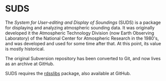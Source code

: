 # SUDS
The *System for User-editing and Display of Soundings* (SUDS) is a package for
displaying and analyzing atmospheric sounding data. It was originally developed
it the Atmospheric Technology Division (now Earth Observing Laboratory) of the 
National Center for Atmospheric Research in the 1980's, and was developed and
used for some time after that. At this point, its value is mostly historical.

The original Subversion repository has been converted to Git, and now lives as an
archive at GitHub.

SUDS requires the [rdsslibs](https://github.com/NCAR/rdsslibs) package, also
available at GitHub.
